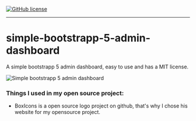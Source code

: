 [![GitHub license](https://img.shields.io/github/license/Naereen/StrapDown.js.svg)](https://github.com/Naereen/StrapDown.js/blob/master/LICENSE)

___

# simple-bootstrapp-5-admin-dashboard
A simple bootstrapp 5 admin dashboard, easy to use and has a MIT license.

![Simple bootstrapp 5 admin dashboard](https://cdn.casfreriks.nl/image//admin-dashboard.jpg)

### Things I used in my open source project:
- BoxIcons is a open source logo project on github, that's why I chose his website for my opensource project.




